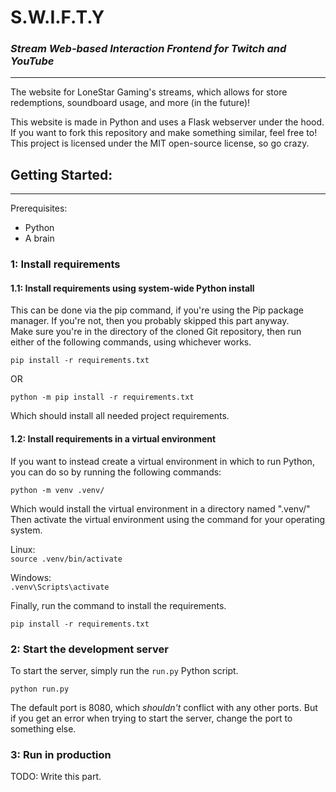 # S.W.I.F.T.Y
### *Stream Web-based Interaction Frontend for Twitch and YouTube*

---
The website for LoneStar Gaming's streams, which allows for store redemptions,
soundboard usage, and more (in the future)!

This website is made in Python and uses a Flask webserver under the hood. If you
want to fork this repository and make something similar, feel free to! This project
is licensed under the MIT open-source license, so go crazy.

## Getting Started:

--- 
Prerequisites:
- Python
- A brain

### 1: Install requirements
#### 1.1: Install requirements using system-wide Python install
This can be done via the pip command, if you're using the Pip package manager. If you're
not, then you  probably skipped this part anyway.<br />
Make sure you're in the directory of the cloned Git repository, then run either of
the following commands, using whichever works.

`pip install -r requirements.txt`

OR

`python -m pip install -r requirements.txt`

Which should install all needed project requirements.
#### 1.2: Install requirements in a virtual environment
If you want to instead create a virtual environment in which to run Python, you can do
so by running the following commands:

`python -m venv .venv/`

Which would install the virtual environment in a directory named ".venv/"
Then activate the virtual environment using the command for your operating system.

Linux:<br />
`source .venv/bin/activate`

Windows:<br />
`.venv\Scripts\activate`

Finally, run the command to install the requirements.

`pip install -r requirements.txt`

### 2: Start the development server
To start the server, simply run the `run.py` Python script.

`python run.py`

The default port is 8080, which *shouldn't* conflict with any other ports. But if you
get an error when trying to start the server, change the port to something else.

### 3: Run in production
TODO: Write this part.

